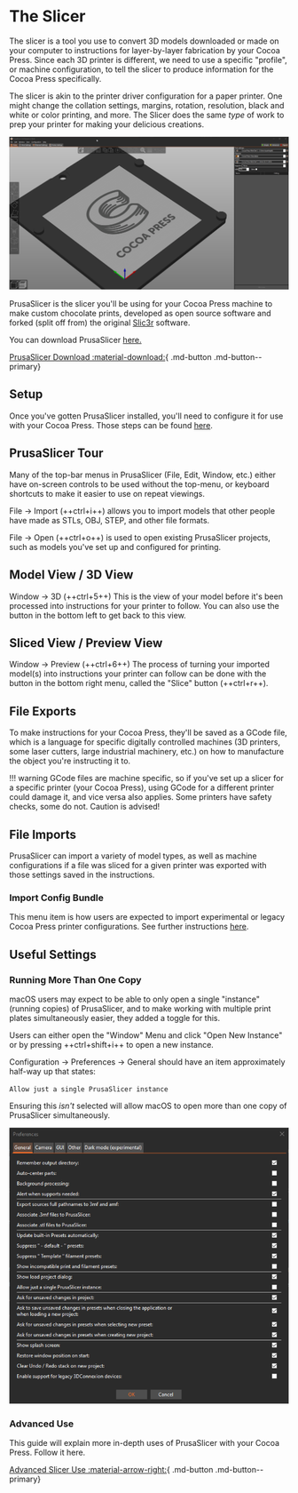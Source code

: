 # The Slicer

The slicer is a tool you use to convert 3D models downloaded or made on your computer to instructions for layer-by-layer fabrication by your Cocoa Press.  Since each 3D printer is different, we need to use a specific "profile", or machine configuration, to tell the slicer to produce information for the Cocoa Press specifically.  

The slicer is akin to the printer driver configuration for a paper printer.  One might change the collation settings, margins, rotation, resolution, black and white or color printing, and more.  The Slicer does the same *type* of work to prep your printer for making your delicious creations.

![](../img/101/slicer.png)

PrusaSlicer is the slicer you'll be using for your Cocoa Press machine to make custom chocolate prints, developed as open source software and forked (split off from) the original [Slic3r](https://slic3r.org/) software.

You can download PrusaSlicer [here.](https://www.prusa3d.com/page/prusaslicer_424/)

[PrusaSlicer Download :material-download:](https://www.prusa3d.com/page/prusaslicer_424/){ .md-button .md-button--primary}

## Setup

Once you've gotten PrusaSlicer installed, you'll need to configure it for use with your Cocoa Press.  Those steps can be found [here](../Printer/SlicerSetup.md).

## PrusaSlicer Tour

Many of the top-bar menus in PrusaSlicer (File, Edit, Window, etc.) either have on-screen controls to be used without the top-menu, or keyboard shortcuts to make it easier to use on repeat viewings.

File -> Import (++ctrl+i++) allows you to import models that other people have made as STLs, OBJ, STEP, and other file formats.

File -> Open (++ctrl+o++) is used to open existing PrusaSlicer projects, such as models you've set up and configured for printing.

## Model View / 3D View

Window -> 3D (++ctrl+5++)  This is the view of your model before it's been processed into instructions for your printer to follow.  You can also use the button in the bottom left to get back to this view.

## Sliced View / Preview View

Window -> Preview (++ctrl+6++) The process of turning your imported model(s) into instructions your printer can follow can be done with the button in the bottom right menu, called the "Slice" button (++ctrl+r++).  

## File Exports

To make instructions for your Cocoa Press, they'll be saved as a GCode file, which is a language for specific digitally controlled machines (3D printers, some laser cutters, large industrial machinery, etc.) on how to manufacture the object you're instructing it to.

!!! warning
    GCode files are machine specific, so if you've set up a slicer for a specific printer (your Cocoa Press), using GCode for a different printer could damage it, and vice versa also applies.  Some printers have safety checks, some do not.  Caution is advised!

## File Imports

PrusaSlicer can import a variety of model types, as well as machine configurations if a file was sliced for a given printer was exported with those settings saved in the instructions.

### Import Config Bundle

This menu item is how users are expected to import experimental or legacy Cocoa Press printer configurations.  See further instructions [here](#). <!-- TODO Add import config instructions -->

## Useful Settings

### Running More Than One Copy

macOS users may expect to be able to only open a single "instance" (running copies) of PrusaSlicer, and to make working with multiple print plates simultaneously easier, they added a toggle for this.

Users can either open the "Window" Menu and click "Open New Instance" or by pressing ++ctrl+shift+i++ to open a new instance.   

Configuration -> Preferences -> General should have an item approximately half-way up that states:

`Allow just a single PrusaSlicer instance`

Ensuring this *isn't* selected will allow macOS to open more than one copy of PrusaSlicer simultaneously.   

![](../img/printer/prusaslicer_pref_general.png)

### Advanced Use

This guide will explain more in-depth uses of PrusaSlicer with your Cocoa Press.  Follow it here.

[Advanced Slicer Use :material-arrow-right:](../Advanced/Slicer.md){ .md-button .md-button--primary}
